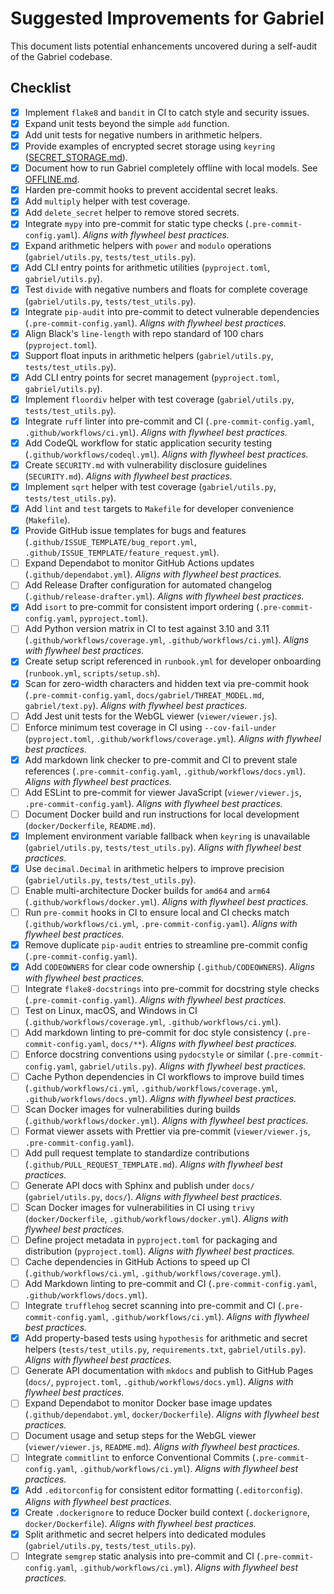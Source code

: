 # Suggested Improvements for Gabriel

This document lists potential enhancements uncovered during a self-audit of the Gabriel codebase.

## Checklist

- [x] Implement `flake8` and `bandit` in CI to catch style and security issues.
- [x] Expand unit tests beyond the simple `add` function.
- [x] Add unit tests for negative numbers in arithmetic helpers.
- [x] Provide examples of encrypted secret storage using `keyring` ([SECRET_STORAGE.md](SECRET_STORAGE.md)).
- [x] Document how to run Gabriel completely offline with local models. See [OFFLINE.md](OFFLINE.md).
- [x] Harden pre-commit hooks to prevent accidental secret leaks.
- [x] Add `multiply` helper with test coverage.
- [x] Add `delete_secret` helper to remove stored secrets.
- [x] Integrate `mypy` into pre-commit for static type checks (`.pre-commit-config.yaml`).
      *Aligns with flywheel best practices.*
- [x] Expand arithmetic helpers with `power` and `modulo` operations
      (`gabriel/utils.py`, `tests/test_utils.py`).
- [x] Add CLI entry points for arithmetic utilities (`pyproject.toml`,
      `gabriel/utils.py`).
- [x] Test `divide` with negative numbers and floats for complete coverage
      (`gabriel/utils.py`, `tests/test_utils.py`).
- [x] Integrate `pip-audit` into pre-commit to detect vulnerable dependencies
      (`.pre-commit-config.yaml`). *Aligns with flywheel best practices.*
- [x] Align Black's `line-length` with repo standard of 100 chars (`pyproject.toml`).
- [x] Support float inputs in arithmetic helpers (`gabriel/utils.py`, `tests/test_utils.py`).
- [x] Add CLI entry points for secret management (`pyproject.toml`, `gabriel/utils.py`).
- [x] Implement `floordiv` helper with test coverage (`gabriel/utils.py`,
      `tests/test_utils.py`).
- [x] Integrate `ruff` linter into pre-commit and CI (`.pre-commit-config.yaml`,
      `.github/workflows/ci.yml`). *Aligns with flywheel best practices.*
- [x] Add CodeQL workflow for static application security testing
      (`.github/workflows/codeql.yml`). *Aligns with flywheel best practices.*
- [x] Create `SECURITY.md` with vulnerability disclosure guidelines
      (`SECURITY.md`). *Aligns with flywheel best practices.*
- [x] Implement `sqrt` helper with test coverage (`gabriel/utils.py`,
      `tests/test_utils.py`).
- [x] Add `lint` and `test` targets to `Makefile` for developer convenience
      (`Makefile`).
- [x] Provide GitHub issue templates for bugs and features
      (`.github/ISSUE_TEMPLATE/bug_report.yml`,
      `.github/ISSUE_TEMPLATE/feature_request.yml`).
- [ ] Expand Dependabot to monitor GitHub Actions updates (`.github/dependabot.yml`).
      *Aligns with flywheel best practices.*
- [ ] Add Release Drafter configuration for automated changelog
      (`.github/release-drafter.yml`). *Aligns with flywheel best practices.*
- [x] Add `isort` to pre-commit for consistent import ordering
      (`.pre-commit-config.yaml`, `pyproject.toml`).
- [ ] Add Python version matrix in CI to test against 3.10 and 3.11
      (`.github/workflows/coverage.yml`, `.github/workflows/ci.yml`).
      *Aligns with flywheel best practices.*
- [x] Create setup script referenced in `runbook.yml` for developer onboarding
      (`runbook.yml`, `scripts/setup.sh`).
- [x] Scan for zero-width characters and hidden text via pre-commit hook
      (`.pre-commit-config.yaml`, `docs/gabriel/THREAT_MODEL.md`, `gabriel/text.py`).
      *Aligns with flywheel best practices.*
- [ ] Add Jest unit tests for the WebGL viewer (`viewer/viewer.js`).
- [ ] Enforce minimum test coverage in CI using `--cov-fail-under`
      (`pyproject.toml`, `.github/workflows/coverage.yml`).
      *Aligns with flywheel best practices.*
- [x] Add markdown link checker to pre-commit and CI to prevent stale references
      (`.pre-commit-config.yaml`, `.github/workflows/docs.yml`).
      *Aligns with flywheel best practices.*
- [ ] Add ESLint to pre-commit for viewer JavaScript
      (`viewer/viewer.js`, `.pre-commit-config.yaml`). *Aligns with flywheel best practices.*
- [ ] Document Docker build and run instructions for local development
      (`docker/Dockerfile`, `README.md`).
- [x] Implement environment variable fallback when `keyring` is unavailable
      (`gabriel/utils.py`, `tests/test_utils.py`). *Aligns with flywheel best practices.*
- [x] Use `decimal.Decimal` in arithmetic helpers to improve precision
      (`gabriel/utils.py`, `tests/test_utils.py`).
- [ ] Enable multi-architecture Docker builds for `amd64` and `arm64`
      (`.github/workflows/docker.yml`). *Aligns with flywheel best practices.*
- [ ] Run `pre-commit` hooks in CI to ensure local and CI checks match
      (`.github/workflows/ci.yml`, `.pre-commit-config.yaml`). *Aligns with flywheel best practices.*
- [x] Remove duplicate `pip-audit` entries to streamline pre-commit config
      (`.pre-commit-config.yaml`).
- [x] Add `CODEOWNERS` for clear code ownership (`.github/CODEOWNERS`).
      *Aligns with flywheel best practices.*
- [ ] Integrate `flake8-docstrings` into pre-commit for docstring style checks
      (`.pre-commit-config.yaml`). *Aligns with flywheel best practices.*
- [ ] Test on Linux, macOS, and Windows in CI
      (`.github/workflows/coverage.yml`, `.github/workflows/ci.yml`).
- [ ] Add markdown linting to pre-commit for doc style consistency
      (`.pre-commit-config.yaml`, `docs/**`).
      *Aligns with flywheel best practices.*
- [ ] Enforce docstring conventions using `pydocstyle` or similar
      (`.pre-commit-config.yaml`, `gabriel/utils.py`).
      *Aligns with flywheel best practices.*
- [ ] Cache Python dependencies in CI workflows to improve build times
      (`.github/workflows/ci.yml`, `.github/workflows/coverage.yml`,
      `.github/workflows/docs.yml`).
      *Aligns with flywheel best practices.*
- [ ] Scan Docker images for vulnerabilities during builds
      (`.github/workflows/docker.yml`). *Aligns with flywheel best practices.*
- [ ] Format viewer assets with Prettier via pre-commit
      (`viewer/viewer.js`, `.pre-commit-config.yaml`).
- [ ] Add pull request template to standardize contributions (`.github/PULL_REQUEST_TEMPLATE.md`).
      *Aligns with flywheel best practices.*
- [ ] Generate API docs with Sphinx and publish under `docs/`
      (`gabriel/utils.py`, `docs/`). *Aligns with flywheel best practices.*
- [ ] Scan Docker images for vulnerabilities in CI using `trivy`
      (`docker/Dockerfile`, `.github/workflows/docker.yml`). *Aligns with flywheel best practices.*
- [ ] Define project metadata in `pyproject.toml` for packaging and distribution (`pyproject.toml`).
      *Aligns with flywheel best practices.*
- [ ] Cache dependencies in GitHub Actions to speed up CI
      (`.github/workflows/ci.yml`, `.github/workflows/coverage.yml`).
- [ ] Add Markdown linting to pre-commit and CI (`.pre-commit-config.yaml`, `.github/workflows/docs.yml`).
- [ ] Integrate `trufflehog` secret scanning into pre-commit and CI
      (`.pre-commit-config.yaml`, `.github/workflows/ci.yml`).
      *Aligns with flywheel best practices.*
- [x] Add property-based tests using `hypothesis` for arithmetic and secret helpers
      (`tests/test_utils.py`, `requirements.txt`, `gabriel/utils.py`).
      *Aligns with flywheel best practices.*
- [ ] Generate API documentation with `mkdocs` and publish to GitHub Pages
      (`docs/`, `pyproject.toml`, `.github/workflows/docs.yml`).
      *Aligns with flywheel best practices.*
- [ ] Expand Dependabot to monitor Docker base image updates
      (`.github/dependabot.yml`, `docker/Dockerfile`).
      *Aligns with flywheel best practices.*
- [ ] Document usage and setup steps for the WebGL viewer
      (`viewer/viewer.js`, `README.md`).
      *Aligns with flywheel best practices.*
- [ ] Integrate `commitlint` to enforce Conventional Commits
      (`.pre-commit-config.yaml`, `.github/workflows/ci.yml`).
      *Aligns with flywheel best practices.*
- [x] Add `.editorconfig` for consistent editor formatting
      (`.editorconfig`). *Aligns with flywheel best practices.*
- [x] Create `.dockerignore` to reduce Docker build context
      (`.dockerignore`, `docker/Dockerfile`). *Aligns with flywheel best practices.*
- [x] Split arithmetic and secret helpers into dedicated modules
      (`gabriel/utils.py`, `tests/test_utils.py`).
- [ ] Integrate `semgrep` static analysis into pre-commit and CI
      (`.pre-commit-config.yaml`, `.github/workflows/ci.yml`).
      *Aligns with flywheel best practices.*
